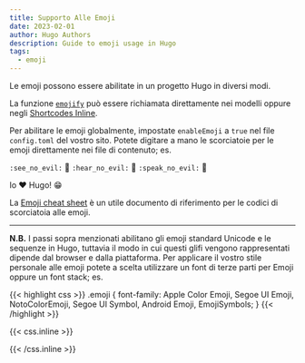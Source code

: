```yaml
---
title: Supporto Alle Emoji
date: 2023-02-01
author: Hugo Authors
description: Guide to emoji usage in Hugo
tags:
  - emoji
---
```


Le emoji possono essere abilitate in un progetto Hugo in diversi modi.
<!--more-->
La funzione [`emojify`](https://gohugo.io/functions/emojify/) può essere richiamata direttamente nei modelli oppure negli [Shortcodes Inline](https://gohugo.io/templates/shortcode-templates/#inline-shortcodes). 

Per abilitare le emoji globalmente, impostate `enableEmoji` a `true` nel file `config.toml` del vostro sito. Potete digitare a mano le scorciatoie per le emoji direttamente nei file di contenuto; es.

`:see_no_evil:` :see_no_evil: `:hear_no_evil:` :hear_no_evil: `:speak_no_evil:` :speak_no_evil:

Io :heart: Hugo! 😁

La [Emoji cheat sheet](http://www.emoji-cheat-sheet.com/) è un utile documento di riferimento per le codici di scorciatoia alle emoji.

***

**N.B.** I passi sopra menzionati abilitano gli emoji standard Unicode e le sequenze in Hugo, tuttavia il modo in cui questi glifi vengono rappresentati dipende dal browser e dalla piattaforma. Per applicare il vostro stile personale alle emoji potete a scelta utilizzare un font di terze parti per Emoji oppure un font stack; es.

{{< highlight css >}}
.emoji {
  font-family: Apple Color Emoji, Segoe UI Emoji, NotoColorEmoji, Segoe UI Symbol, Android Emoji, EmojiSymbols;
}
{{< /highlight >}}

{{< css.inline >}}
<style>
.emojify {
	font-family: Apple Color Emoji, Segoe UI Emoji, NotoColorEmoji, Segoe UI Symbol, Android Emoji, EmojiSymbols;
	font-size: 2rem;
	vertical-align: middle;
}
@media screen and (max-width:650px) {
  .nowrap {
    display: block;
    margin: 25px 0;
  }
}
</style>
{{< /css.inline >}}
